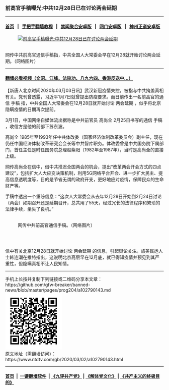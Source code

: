 ### 前高官手稿曝光:中共12月28日已在讨论两会延期
------------------------

#### [首页](https://github.com/gfw-breaker/banned-news/blob/master/README.md) &nbsp;&nbsp;|&nbsp;&nbsp; [手把手翻墙教程](https://github.com/gfw-breaker/guides/wiki) &nbsp;&nbsp;|&nbsp;&nbsp; [禁闻聚合安卓版](https://github.com/gfw-breaker/bn-android) &nbsp;&nbsp;|&nbsp;&nbsp; [网门安卓版](https://github.com/oGate2/oGate) &nbsp;&nbsp;|&nbsp;&nbsp; [神州正道安卓版](https://github.com/SzzdOgate/update) 



<div><div class="featured_image">
 <a href="https://i.ntdtv.com/assets/uploads/2020/03/640ss.jpg" target="_blank">
  <figure>
   <img alt="前高官手稿曝光:中共12月28日已在讨论两会延期" src="https://i.ntdtv.com/assets/uploads/2020/03/640ss.jpg"/>
  </figure><br/>
 </a>
 <span class="caption">
  网传中共前高官通信手稿指，中共全国人大常委会早在12月28就开始讨论两会延期。（网络图片）
 </span>
</div>
</div><hr/>

#### [翻墙必看视频（文昭、江峰、法轮功、八九六四、香港反送中...）](https://github.com/gfw-breaker/banned-news/blob/master/pages/link3.md)

<div><div class="post_content" itemprop="articleBody">
 <p>
  【新唐人北京时间2020年03月03日讯】武汉新冠疫情失控，被指与中共掩盖真相有关。党刊曾透露，习近平1月7日就曾提出防疫要求。而日前传出一名前高官的通信
  <ok href="https://www.ntdtv.com/gb/手稿.htm">
   手稿
  </ok>
  指，中共全国人大常委会在12月28日就开始讨论
  <ok href="https://www.ntdtv.com/gb/两会延期.htm">
   两会延期
  </ok>
  ，似乎将北京隐瞒疫情的日期再次提前。
 </p>
 <p>
  3月1日，中国网络自媒体流出据称是中共前官员
  <ok href="https://www.ntdtv.com/gb/高尚全.htm">
   高尚全
  </ok>
  2月25日书写的通信
  <ok href="https://www.ntdtv.com/gb/手稿.htm">
   手稿
  </ok>
  ，收信方是他的前部下苏东波。
 </p>
 <p>
  <ok href="https://www.ntdtv.com/gb/高尚全.htm">
   高尚全
  </ok>
  1985年至1993年任中共体改委（国家经济体制改革委员会）副主任，现在仍任中国经济体制改革研究会会长等中共智库职务。体改委曾是中共国务院下属部门，首任主任是时任国务院总理赵紫阳（1982年至1987年），当时是高尚全的直接上级。
 </p>
 <p>
  网传高尚全在信中，借中共推迟全国两会的机会，提出“改革两会开会方式的四点建议”，包括扩大人大应变决策机制，利用5G网络平台开会、进一步扩大民主、提高信息透明度等，目的是节省无谓的政府开支，更好地应对疫情，保障民众的生命财产等。
 </p>
 <p>
  手稿中透出一个重磅信息：“这次人大常委会从去年12月28日开始到2月24日讨论（两会）如期召开还是延期召开，总共用了55天，经过冗长的法律程序和繁琐的法律手续，坐失了良机。”
 </p>
 <figure class="wp-caption aligncenter" id="attachment_102790152" style="width: 600px">
  <img alt="" class="wp-image-102790152 size-medium" src="https://i.ntdtv.com/assets/uploads/2020/03/640-600x293.jpg">
   <br/><figcaption class="wp-caption-text">
    网传中共前高官通信手稿。（网络图片）
   </figcaption><br/>
  </img>
 </figure><br/>
 <p>
  信中有关北京12月28日就开始讨论
  <ok href="https://www.ntdtv.com/gb/两会延期.htm">
   两会延期
  </ok>
  的信息，引起舆论关注。旅美民运人士韩连潮在推特指出，这说明北京高层早在12月底，就已得知疫情并预见到其严重性，但隐瞒真相不让人民知情。
 </p>
</div></div>
<hr/>
手机上长按并复制下列链接或二维码分享本文章：<br/>
https://github.com/gfw-breaker/banned-news/blob/master/pages/prog204/a102790143.md <br/>
<a href='https://github.com/gfw-breaker/banned-news/blob/master/pages/prog204/a102790143.md'><img src='https://github.com/gfw-breaker/banned-news/blob/master/pages/prog204/a102790143.md.png'/></a> <br/>
原文地址（需翻墙访问）：https://www.ntdtv.com/gb/2020/03/02/a102790143.html


------------------------
#### [首页](https://github.com/gfw-breaker/banned-news/blob/master/README.md) &nbsp;|&nbsp; [一键翻墙软件](https://github.com/gfw-breaker/nogfw/blob/master/README.md) &nbsp;| [《九评共产党》](https://github.com/gfw-breaker/9ping.md/blob/master/README.md#九评之一评共产党是什么) | [《解体党文化》](https://github.com/gfw-breaker/jtdwh.md/blob/master/README.md) | [《共产主义的终极目的》](https://github.com/gfw-breaker/gczydzjmd.md/blob/master/README.md)


<img src='http://gfw-breaker.win/banned-news/pages/prog204/a102790143.md' width='0px' height='0px'/>